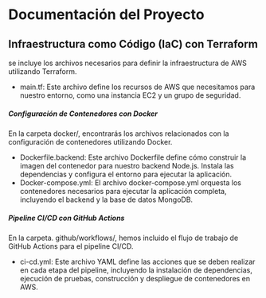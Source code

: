 # Documentación del Proyecto
##  Infraestructura como Código (IaC) con Terraform

 se incluye los archivos necesarios para definir la infraestructura de AWS utilizando Terraform.
-	main.tf: Este archivo define los recursos de AWS que necesitamos para nuestro entorno, como una instancia EC2 y un grupo de seguridad.

##### Configuración de Contenedores con Docker

En la carpeta docker/, encontrarás los archivos relacionados con la configuración de contenedores utilizando Docker.
- Dockerfile.backend: Este archivo Dockerfile define cómo construir la imagen del contenedor para nuestro backend Node.js. Instala las dependencias y configura el entorno para ejecutar la aplicación.
- Docker-compose.yml: El archivo docker-compose.yml orquesta los contenedores necesarios para ejecutar la aplicación completa, incluyendo el backend y la base de datos MongoDB.

##### Pipeline CI/CD con GitHub Actions
En la carpeta. github/workflows/, hemos incluido el flujo de trabajo de GitHub Actions para el pipeline CI/CD.

-	ci-cd.yml: Este archivo YAML define las acciones que se deben realizar en cada etapa del pipeline, incluyendo la instalación de dependencias, ejecución de pruebas, construcción y despliegue de contenedores en AWS.

